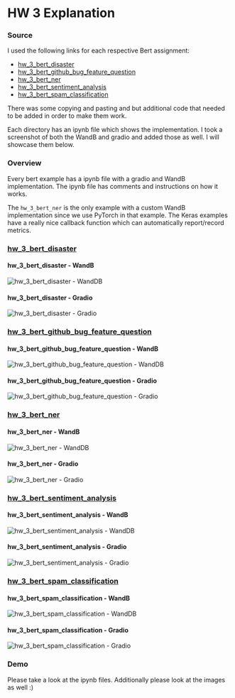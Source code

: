 # HW 3 Explanation

### Source

I used the following links for each respective Bert assignment:

- [hw_3_bert_disaster](https://www.kaggle.com/xhlulu/disaster-nlp-keras-bert-using-tfhub/notebook)
- [hw_3_bert_github_bug_feature_question](https://www.analyticsvidhya.com/blog/2020/10/simple-text-multi-classification-task-using-keras-bert/)
- [hw_3_bert_ner](https://www.depends-on-the-definition.com/named-entity-recognition-with-bert/)
- [hw_3_bert_sentiment_analysis](https://towardsdatascience.com/sentiment-analysis-in-10-minutes-with-bert-and-hugging-face-294e8a04b671)
- [hw_3_bert_spam_classification](https://www.analyticsvidhya.com/blog/2021/09/performing-email-spam-detection-using-bert-in-python/)

There was some copying and pasting and but additional code that needed to be added in order to make them work. 

Each directory has an ipynb file which shows the implementation. I took a screenshot of both the WandB and gradio and added those as well. I will showcase them below.

### Overview

Every bert example has a ipynb file with a gradio and WandB implementation. The ipynb file has comments and instructions on how it works. 

The `hw_3_bert_ner` is the only example with a custom WandB implementation since we use PyTorch in that example. The Keras examples have a really nice callback function which can automatically report/record metrics. 

### [hw_3_bert_disaster](https://github.com/wasaequreshi/CMPE-297-ET/blob/master/hw3/hw_3_bert_disaster/hw_3_bert_disaster.ipynb)

#### hw_3_bert_disaster - WandB

![hw_3_bert_disaster - WandDB](./hw_3_bert_disaster/hw_3_bert_disaster_wandb.png)

#### hw_3_bert_disaster - Gradio

![hw_3_bert_disaster - Gradio](./hw_3_bert_disaster/hw_3_bert_disaster_gradio.png)

### [hw_3_bert_github_bug_feature_question](https://github.com/wasaequreshi/CMPE-297-ET/blob/master/hw3/hw_3_bert_github_bug_feature_question/hw_3_bert_github_bug_feature_question.ipynb)

#### hw_3_bert_github_bug_feature_question - WandB

![hw_3_bert_github_bug_feature_question - WandDB](./hw_3_bert_github_bug_feature_question/hw_3_bert_github_bug_feature_question_wandb.png)

#### hw_3_bert_github_bug_feature_question - Gradio

![hw_3_bert_github_bug_feature_question - Gradio](./hw_3_bert_github_bug_feature_question/hw_3_bert_github_bug_feature_question_gradio.png)

### [hw_3_bert_ner](https://github.com/wasaequreshi/CMPE-297-ET/blob/master/hw3/hw_3_bert_ner/hw_3_bert_ner.ipynb)

#### hw_3_bert_ner - WandB

![hw_3_bert_ner - WandDB](./hw_3_bert_ner/hw_3_bert_ner_wandb.png)

#### hw_3_bert_ner - Gradio

![hw_3_bert_ner - Gradio](./hw_3_bert_ner/hw_3_bert_ner_gradio.png)

### [hw_3_bert_sentiment_analysis](https://github.com/wasaequreshi/CMPE-297-ET/blob/master/hw3/hw_3_bert_sentiment_analysis/hw_3_bert_sentiment_analysis.ipynb)

#### hw_3_bert_sentiment_analysis - WandB

![hw_3_bert_sentiment_analysis - WandDB](./hw_3_bert_sentiment_analysis/hw_3_bert_sentiment_analysis_wandb.png)

#### hw_3_bert_sentiment_analysis - Gradio

![hw_3_bert_sentiment_analysis - Gradio](./hw_3_bert_sentiment_analysis/hw_3_bert_sentiment_analysis_gradio.png)

### [hw_3_bert_spam_classification](https://github.com/wasaequreshi/CMPE-297-ET/blob/master/hw3/hw_3_bert_spam_classification/hw_3_bert_spam_classification.ipynb)

#### hw_3_bert_spam_classification - WandB

![hw_3_bert_spam_classification - WandDB](./hw_3_bert_spam_classification/hw_3_bert_spam_classification_wandb.png)

#### hw_3_bert_spam_classification - Gradio

![hw_3_bert_spam_classification - Gradio](./hw_3_bert_spam_classification/hw_3_bert_spam_classification_gradio.png)

### Demo

Please take a look at the ipynb files. Additionally please look at the images as well :)